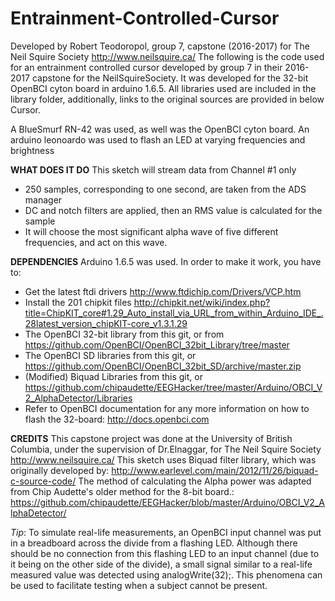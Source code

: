 # Entrainment-Controlled-Cursor
Developed by Robert Teodoropol, group 7, capstone (2016-2017) for The Neil Squire Society http://www.neilsquire.ca/
The following is the code used for an entrainment controlled cursor developed by group 7 in their 2016-2017 capstone for the NeilSquireSociety.
It was developed for the 32-bit OpenBCI cyton board in arduino 1.6.5. 
All libraries used are included in the library folder, additionally, links to the original sources are provided in below Cursor.

A BlueSmurf RN-42 was used, as well was the OpenBCI cyton board. An arduino leonoardo was used to flash an LED at varying frequencies and brightness

<b>WHAT DOES IT DO</b>
   This sketch will stream data from Channel #1 only
  - 250 samples, corresponding to one second, are taken from the ADS manager
  - DC and notch filters are applied, then an RMS value is calculated for the sample
  - It will choose the most significant alpha wave of five different frequencies, and act on this wave.

<b>DEPENDENCIES</b> 
   Arduino 1.6.5 was used. In order to make it work, you have to:
  - Get the latest ftdi drivers http://www.ftdichip.com/Drivers/VCP.htm
  - Install the 201 chipkit files http://chipkit.net/wiki/index.php?title=ChipKIT_core#1.29_Auto_install_via_URL_from_within_Arduino_IDE_.28latest_version_chipKIT-core_v1.3.1.29
  - The OpenBCI 32-bit library from this git, or from https://github.com/OpenBCI/OpenBCI_32bit_Library/tree/master
  - The OpenBCI SD libraries from this git, or https://github.com/OpenBCI/OpenBCI_32bit_SD/archive/master.zip
  - (Modified) Biquad Libraries from this git, or https://github.com/chipaudette/EEGHacker/tree/master/Arduino/OBCI_V2_AlphaDetector/Libraries
  - Refer to OpenBCI documentation for any more information on how to flash the 32-board: http://docs.openbci.com

<b>CREDITS</b>
   This capstone project was done at the University of British Columbia, under the supervision of Dr.Elnaggar, for The Neil Squire Society http://www.neilsquire.ca/
   This sketch uses Biquad filter library, which was originally developed by: http://www.earlevel.com/main/2012/11/26/biquad-c-source-code/
   The method of calculating the Alpha power was adapted from Chip Audette's older method for the 8-bit board.: https://github.com/chipaudette/EEGHacker/blob/master/Arduino/OBCI_V2_AlphaDetector/
	 
<i>Tip</i>: To simulate real-life measurements, an OpenBCI input channel was put in a breadboard across the divide from a flashing LED. 
Although there should be no connection from this flashing LED to an input channel (due to it being on the other side of the divide), a small signal similar to a real-life measured value was detected using analogWrite(32);.
This phenomena can be used to facilitate testing when a subject cannot be present. 
